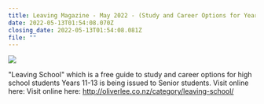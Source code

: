 ```yaml
---
title: Leaving Magazine - May 2022 - (Study and Career Options for Year 11-13)
date: 2022-05-13T01:54:08.070Z
closing_date: 2022-05-13T01:54:08.081Z
file: ""
---
```

![](https://res.cloudinary.com/whanganuihigh/image/upload/v1652156654/Careers%20and%20Vocational/Leaving_School_Magazine_-_23.jpg)

"Leaving School" which is a free guide to study and career options for high school students Years 11-13 is being issued to Senior students.  Visit online here: Visit online here: http://oliverlee.co.nz/category/leaving-school/